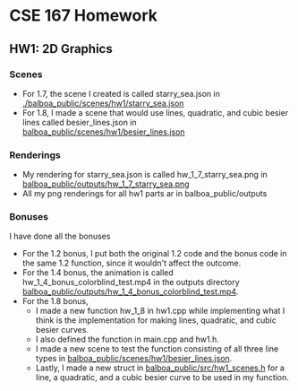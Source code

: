 # CSE 167 Homework
## HW1: 2D Graphics

### Scenes

 - For 1.7, the scene I created is called starry_sea.json in [./balboa_public/scenes/hw1/starry_sea.json](balboa_public/scenes/hw1/starry_sea.json)
 - For 1.8, I made a scene that would use lines, quadratic, and cubic besier lines called besier_lines.json in [balboa_public/scenes/hw1/besier_lines.json](balboa_public/scenes/hw1/besier_lines.json)

### Renderings

 - My rendering for starry_sea.json is called hw_1_7_starry_sea.png in [balboa_public/outputs/hw_1_7_starry_sea.png](balboa_public/outputs/hw_1_7_starry_sea.png)
 - All my png renderings for all hw1 parts ar in balboa_public/outputs

### Bonuses

I have done all the bonuses

 - For the 1.2 bonus, I put both the original 1.2 code and the bonus code in the same 1.2 function, since it wouldn't affect the outcome.
 - For the 1.4 bonus, the animation is called hw_1_4_bonus_colorblind_test.mp4 in the outputs directory [balboa_public/outputs/hw_1_4_bonus_colorblind_test.mp4](balboa_public/outputs/hw_1_4_bonus_colorblind_test.mp4).
 - For the 1.8 bonus, 
   - I made a new function hw_1_8 in hw1.cpp while implementing what I think is the implementation for making lines, quadratic, and cubic besier curves.
   - I also defined the function in main.cpp and hw1.h.
   - I made a new scene to test the function consisting of all three line types in [balboa_public/scenes/hw1/besier_lines.json](balboa_public/scenes/hw1/besier_lines.json).
   - Lastly, I made a new struct in [balboa_public/src/hw1_scenes.h](balboa_public/src/hw1_scenes.h) for a line, a quadratic, and a cubic besier curve to be used in my function.